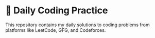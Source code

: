 # 🧠 Daily Coding Practice

This repository contains my daily solutions to coding problems from platforms like LeetCode, GFG, and Codeforces.
